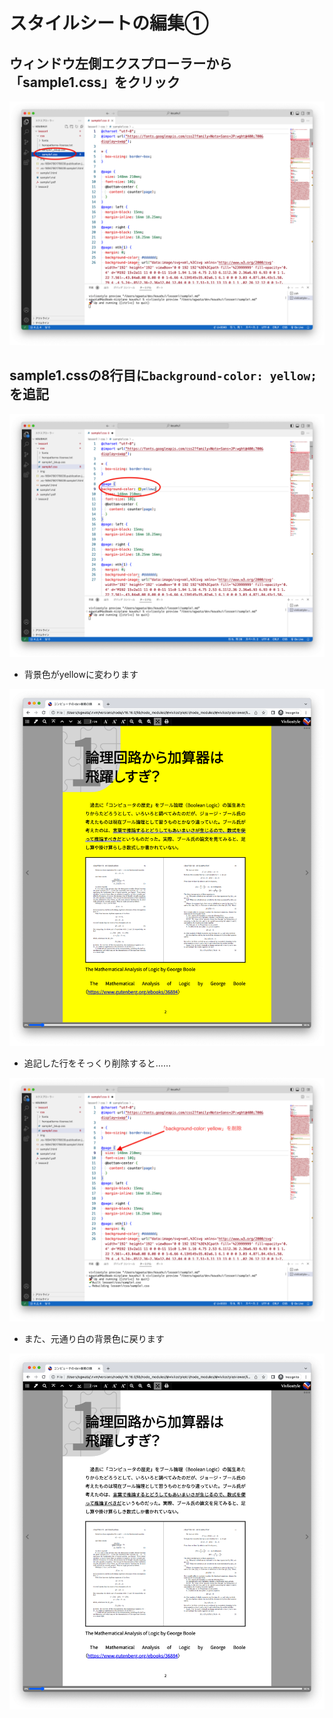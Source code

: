 # スタイルシートの編集①

## ウィンドウ左側エクスプローラーから「sample1.css」をクリック

![](/images/2-introduction-to-vivliostyle/4-editing-style-sheets-1/2-4-1.png)

## sample1.cssの8行目に`background-color: yellow;`を追記

![](/images/2-introduction-to-vivliostyle/4-editing-style-sheets-1/2-4-2.png)

- 背景色がyellowに変わります

![](/images/2-introduction-to-vivliostyle/4-editing-style-sheets-1/2-4-3.png)

- 追記した行をそっくり削除すると……

![](/images/2-introduction-to-vivliostyle/4-editing-style-sheets-1/2-4-4.png)

- また、元通り白の背景色に戻ります

![](/images/2-introduction-to-vivliostyle/4-editing-style-sheets-1/2-4-5.png)